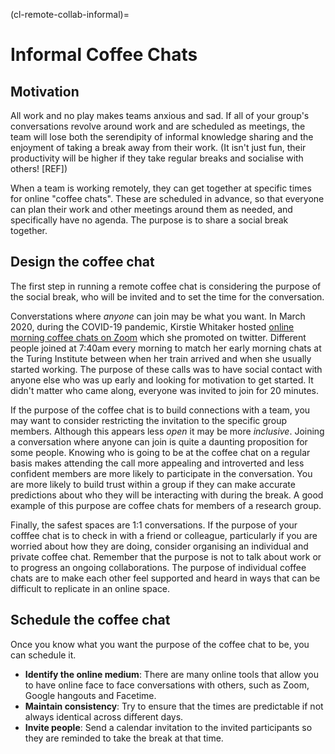 (cl-remote-collab-informal)=
# Informal Coffee Chats

## Motivation

All work and no play makes teams anxious and sad.
If all of your group's conversations revolve around work and are scheduled as meetings, the team will lose both the serendipity of informal knowledge sharing and the enjoyment of taking a break away from their work.
(It isn't just fun, their productivity will be higher if they take regular breaks and socialise with others! [REF])

When a team is working remotely, they can get together at specific times for online "coffee chats".
These are scheduled in advance, so that everyone can plan their work and other meetings around them as needed, and specifically have no agenda.
The purpose is to share a social break together.

## Design the coffee chat

The first step in running a remote coffee chat is considering the purpose of the social break, who will be invited and to set the time for the conversation.

Converstations where *anyone* can join may be what you want.
In March 2020, during the COVID-19 pandemic, Kirstie Whitaker hosted [online morning coffee chats on Zoom](https://twitter.com/kirstie_j/status/1239455513080926208?s=20) which she promoted on twitter.
Different people joined at 7:40am every morning to match her early morning chats at the Turing Institute between when her train arrived and when she usually started working.
The purpose of these calls was to have social contact with anyone else who was up early and looking for motivation to get started.
It didn't matter who came along, everyone was invited to join for 20 minutes.

If the purpose of the coffee chat is to build connections with a team, you may want to consider restricting the invitation to the specific group members.
Although this appears less *open* it may be more *inclusive*.
Joining a conversation where anyone can join is quite a daunting proposition for some people.
Knowing who is going to be at the coffee chat on a regular basis makes attending the call more appealing and introverted and less confident members are more likely to participate in the conversation.
You are more likely to build trust within a group if they can make accurate predictions about who they will be interacting with during the break.
A good example of this purpose are coffee chats for members of a research group.

Finally, the safest spaces are 1:1 conversations.
If the purpose of your cofffee chat is to check in with a friend or colleague, particularly if you are worried about how they are doing, consider organising an individual and private coffee chat.
Remember that the purpose is not to talk about work or to progress an ongoing collaborations.
The purpose of individual coffee chats are to make each other feel supported and heard in ways that can be difficult to replicate in an online space.

## Schedule the coffee chat

Once you know what you want the purpose of the coffee chat to be, you can schedule it.

- **Identify the online medium**: There are many online tools that allow you to have online face to face conversations with others, such as Zoom, Google hangouts
and Facetime.
- **Maintain consistency**: Try to ensure that the times are predictable if not always identical across different days.
- **Invite people**: Send a calendar invitation to the invited participants so they are reminded to take the break at that time.
